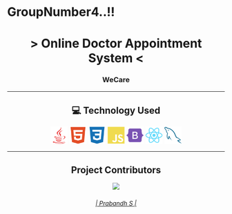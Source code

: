 # GroupNumber4..!!

<h1 align="center"> > Online Doctor Appointment System < </h1>
<h3 align="center"> WeCare </h3>


<hr>
<h2 align="center"> 💻 Technology Used </h2>
<p align="center">
 
<img height="40" src="https://github.com/devicons/devicon/blob/master/icons/java/java-plain.svg">
<img height="40" src="https://github.com/devicons/devicon/blob/master/icons/html5/html5-plain.svg">
<img height="40" src="https://github.com/devicons/devicon/blob/master/icons/css3/css3-plain.svg">
<img height="40" src="https://github.com/devicons/devicon/blob/master/icons/javascript/javascript-plain.svg">
<img height="40" src="https://github.com/devicons/devicon/blob/master/icons/bootstrap/bootstrap-plain.svg">
<img height="40" src="https://github.com/devicons/devicon/blob/master/icons/react/react-original.svg">
<img height="40" src="https://github.com/devicons/devicon/blob/master/icons/mysql/mysql-plain.svg">
</p>
 <hr>
 
<h2 align="center"> Project Contributors </h2>
<div align="center">
 <img src="https://contributors-img.web.app/image?repo=kadampritam17/E-Pariksha" /></h5>
<div><h6>
<div align="center">
           	  <i class="bx bx-chevron-right"></i> <a href="https://github.com/prabandhshinde">| Prabandh S |</a>
            </div> 
